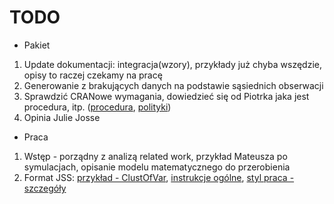 # TODO

* Pakiet

1. Update dokumentacji: integracja(wzory), przykłady już chyba wszędzie, opisy to raczej czekamy na pracę
2. Generowanie z brakujących danych na podstawie sąsiednich obserwacji
3. Sprawdzić CRANowe wymagania, dowiedzieć się od Piotrka jaka jest procedura, itp. ([procedura](http://r-pkgs.had.co.nz/release.html), [polityki](https://cran.r-project.org/web/packages/policies.html))
4. Opinia Julie Josse

* Praca

1. Wstęp - porządny z analizą related work, przykład Mateusza po symulacjach, opisanie modelu matematycznego do przerobienia
2. Format JSS: [przykład - ClustOfVar](https://arxiv.org/pdf/1112.0295.pdf), [instrukcje ogólne](https://www.jstatsoft.org/pages/view/authors), [styl praca - szczegóły](https://www.jstatsoft.org/pages/view/style)